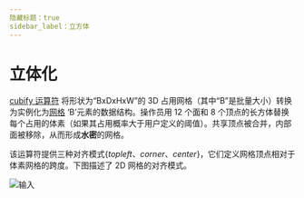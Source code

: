 ```yaml
---
隐藏标题：true
sidebar_label：立方体
---
```


# 立体化

[cubify 运算符](https://github.com/facebookresearch/pytorch3d/blob/main/pytorch3d/ops/cubify.py) 将形状为“BxDxHxW”的 3D 占用网格（其中“B”是批量大小）转换为实例化为[网格](https://github.com/facebookresearch/pytorch3d/blob/main/pytorch3d/structurals/meshes.py ) ‘B’元素的数据结构。操作员用 12 个面和 8 个顶点的长方体替换每个占用的体素（如果其占用概率大于用户定义的阈值）。共享顶点被合并，内部面被移除，从而形成**水密**的网格。

该运算符提供三种对齐模式{*topleft*、*corner*、*center*}，它们定义网格顶点相对于体素网格的跨度。下图描述了 2D 网格的对齐模式。

![输入](https://user-images.githubusercontent.com/4369065/81032959-af697380-8e46-11ea-91a8-fae89597f988.png)